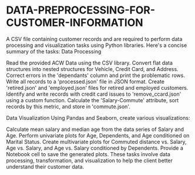 # DATA-PREPROCESSING-FOR-CUSTOMER-INFORMATION
A CSV file containing customer records and are required to perform data processing and visualization tasks using Python libraries. Here's a concise summary of the tasks:
Data Processing 

Read the provided ACW Data using the CSV library.
Convert flat data structures into nested structures for Vehicle, Credit Card, and Address.
Correct errors in the 'dependants' column and print the problematic rows.
Write all records to a 'processed.json' file in JSON format.
Create 'retired.json' and 'employed.json' files for retired and employed customers.
Identify and write records with credit card issues to 'remove_ccard.json' using a custom function.
Calculate the 'Salary-Commute' attribute, sort records by this metric, and store in 'commute.json'.

Data Visualization 
Using Pandas and Seaborn, create various visualizations:

Calculate mean salary and median age from the data series of Salary and Age.
Perform univariate plots for Age, Dependents, and Age conditioned on Marital Status.
Create multivariate plots for Commuted distance vs. Salary, Age vs. Salary, and Age vs. Salary conditioned by Dependents.
Provide a Notebook cell to save the generated plots.
These tasks involve data processing, transformation, and visualization to help the client better understand their customer data.
